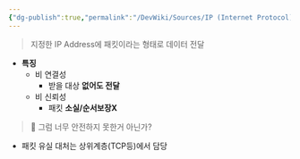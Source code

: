 ```yaml
---
{"dg-publish":true,"permalink":"/DevWiki/Sources/IP (Internet Protocol)/","noteIcon":"","created":"2024-12-01T17:23:38.000+09:00","updated":"2025-07-19T22:58:36.000+09:00"}
---
```


> 지정한 IP Address에 패킷이라는 형태로 데이터 전달

- **특징**
    - 비 연결성
        - 받을 대상 **없어도 전달**
    - 비 신뢰성
        - 패킷 **소실/순서보장X**

> 🤔 그럼 너무 안전하지 못한거 아닌가?

- 패킷 유실 대처는 상위계층(TCP등)에서 담당